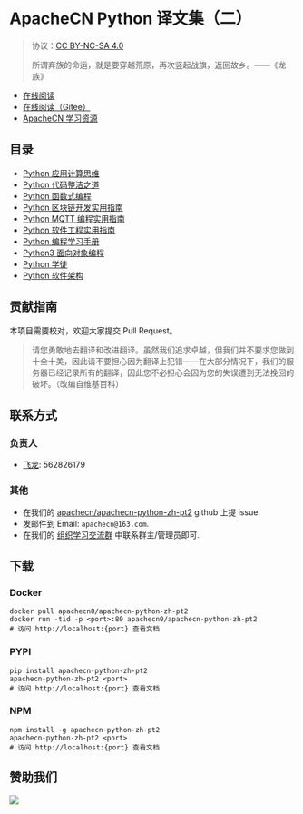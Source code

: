 # ApacheCN Python 译文集（二）

> 协议：[CC BY-NC-SA 4.0](http://creativecommons.org/licenses/by-nc-sa/4.0/)
> 
> 所谓弃族的命运，就是要穿越荒原，再次竖起战旗，返回故乡。——《龙族》

* [在线阅读](https://py2.apachecn.org)
* [在线阅读（Gitee）](https://apachecn.gitee.io/doc-template/)
* [ApacheCN 学习资源](http://docs.apachecn.org/)

## 目录

+   [Python 应用计算思维](docs/app-comp-think-py/SUMMARY.md)
+   [Python 代码整洁之道](docs/clean-code-py/SUMMARY.md)
+   [Python 函数式编程](docs/func-py-prog/SUMMARY.md)
+   [Python 区块链开发实用指南](docs/handson-bc-py-dev/SUMMARY.md)
+   [Python MQTT 编程实用指南](docs/handson-mqtt-prog-py/SUMMARY.md)
+   [Python 软件工程实用指南](docs/handson-soft-engineer-py/SUMMARY.md)
+   [Python 编程学习手册](docs/learn-py-prog/SUMMARY.md)
+   [Python3 面向对象编程](docs/py3-oop/SUMMARY.md)
+   [Python 学徒](docs/py-apprentice/SUMMARY.md)
+   [Python 软件架构](docs/soft-arch-py/SUMMARY.md)

## 贡献指南

本项目需要校对，欢迎大家提交 Pull Request。

> 请您勇敢地去翻译和改进翻译。虽然我们追求卓越，但我们并不要求您做到十全十美，因此请不要担心因为翻译上犯错——在大部分情况下，我们的服务器已经记录所有的翻译，因此您不必担心会因为您的失误遭到无法挽回的破坏。（改编自维基百科）

## 联系方式

### 负责人

* [飞龙](https://github.com/wizardforcel): 562826179

### 其他

*   在我们的 [apachecn/apachecn-python-zh-pt2](https://github.com/apachecn/apachecn-python-zh-pt2) github 上提 issue.
*   发邮件到 Email: `apachecn@163.com`.
*   在我们的 [组织学习交流群](http://www.apachecn.org/organization/348.html) 中联系群主/管理员即可.

## 下载

### Docker

```
docker pull apachecn0/apachecn-python-zh-pt2
docker run -tid -p <port>:80 apachecn0/apachecn-python-zh-pt2
# 访问 http://localhost:{port} 查看文档
```

### PYPI

```
pip install apachecn-python-zh-pt2
apachecn-python-zh-pt2 <port>
# 访问 http://localhost:{port} 查看文档
```

### NPM

```
npm install -g apachecn-python-zh-pt2
apachecn-python-zh-pt2 <port>
# 访问 http://localhost:{port} 查看文档
```

## 赞助我们

![](http://data.apachecn.org/img/about/donate.jpg)
